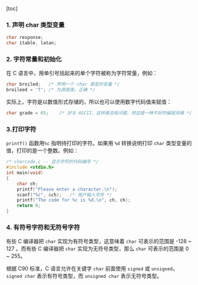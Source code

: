 [toc]

### 1. 声明 char 类型变量

```c
char response;
char itable, latan;
```

### 2. 字符常量和初始化

在 C 语言中，用单引号括起来的单个字符被称为字符常量，例如：

```c
char broiled;	/* 声明一个 char 类型的变量 */
broileed = 'T';	/* 为其赋值，正确 */
```

实际上，字符是以数值形式存储的，所以也可以使用数字代码值来赋值：

```c
char grade = 65;	/* 对与 ASCII，这样做没有问题，但这是一种不好的编程风格 */
```

### 3.打印字符

`printf()` 函数用`%c` 指明待打印的字符。如果用 `%d` 转换说明打印 `char` 类型变量的值，打印的是一个整数。例如：

```c
/* charcode.c -- 显示字符的代码编号 */
#include <stdio.h>
int main(void)
{
	char ch;
	printf("Please enter a character.\n");
	scanf("%c", &ch);	/* 用户输入字符 */
	printf("The code for %c is %d.\n", ch, ch);
	return 0;
}
```

### 4. 有符号字符和无符号字符

有些 C 编译器把 `char` 实现为有符号类型，这意味着 `char` 可表示的范围是 -128 ~ 127 。而有些 C 编译器把 `char` 实现为无符号类型，那么 `char` 可表示的范围是 0 ~ 255。

根据 C90 标准，C 语言允许在关键字 `char` 前面使用 `signed` 或 `unsigned`，`signed char` 表示有符号类型，而 `unsigned char` 表示无符号类型。
